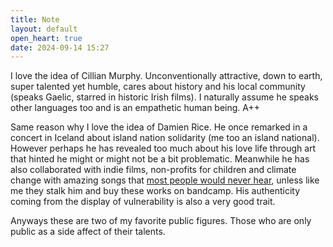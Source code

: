 ```yaml
---
title: Note
layout: default
open_heart: true
date: 2024-09-14 15:27
---
```


I love the idea of Cillian Murphy. Unconventionally attractive, down to earth, super talented yet humble, cares about history and his local community (speaks Gaelic, starred in historic Irish films). I naturally assume he speaks other languages too and is an empathetic human being. A++

Same reason why I love the idea of Damien Rice. He once remarked in a concert in Iceland about island nation solidarity (me too an island national). However perhaps he has revealed too much about his love life through art that hinted he might or might not be a bit problematic. Meanwhile he has also collaborated with indie films, non-profits for children and climate change with amazing songs that [most people would never hear](https://youtu.be/Om2lWnQrWCk), unless like me they stalk him and buy these works on bandcamp. His authenticity coming from the display of vulnerability is also a very good trait. 

Anyways these are two of my favorite public figures. Those who are only public as a side affect of their talents.
